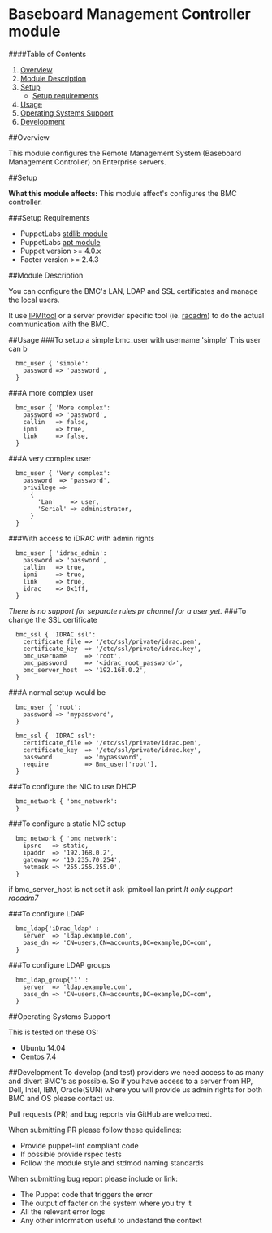 # Baseboard Management Controller module

[IPMItool]: https://sourceforge.net/projects/ipmitool/
[stdlib module]: https://github.com/puppetlabs/puppetlabs-stdlib
[apt module]: https://forge.puppet.com/puppetlabs/apt
[racadm]: http://pilot.search.dell.com/racadm

####Table of Contents

1. [Overview](#overview)
2. [Module Description](#module-description)
3. [Setup](#setup)
    * [Setup requirements](#setup-requirements)
4. [Usage](#usage)
5. [Operating Systems Support](#operating-systems-support)
6. [Development](#development)

##Overview

This module configures the Remote Management System (Baseboard Management Controller) on Enterprise servers. 

##Setup

**What this module affects:**
This module affect's configures the BMC controller.

###Setup Requirements
* PuppetLabs [stdlib module]
* PuppetLabs [apt module]
* Puppet version >= 4.0.x
* Facter version >= 2.4.3

##Module Description

You can configure the BMC's LAN, LDAP and SSL certificates and manage the local users.

It use [IPMItool] or a server provider specific tool (ie. [racadm]) to do the actual communication with the BMC.


##Usage
###To setup a simple bmc_user with username 'simple'
This user can b
  
```puppet
  bmc_user { 'simple':
    password => 'password',
  }
```
###A more complex user
```puppet
  bmc_user { 'More complex':
    password => 'password',
    callin   => false,
    ipmi     => true,
    link     => false,
  }
```
###A very complex user 
```puppet
  bmc_user { 'Very complex':
    password  => 'password',
    privilege => 
      {
        'Lan'    => user,
        'Serial' => administrator,
      }
  }
```
###With access to iDRAC with admin rights
```puppet
  bmc_user { 'idrac_admin':
    password => 'password',
    callin   => true,
    ipmi     => true,
    link     => true,
    idrac    => 0x1ff,
  }
```
*There is no support for separate rules pr channel for a user yet.*
###To change the SSL certificate 
```puppet
  bmc_ssl { 'IDRAC ssl':
    certificate_file => '/etc/ssl/private/idrac.pem',
    certificate_key  => '/etc/ssl/private/idrac.key',
    bmc_username     => 'root',
    bmc_password     => '<idrac_root_password>',
    bmc_server_host  => '192.168.0.2',
  }
```
###A normal setup would be
```puppet
  bmc_user { 'root':
    password => 'mypassword',
  }
  
  bmc_ssl { 'IDRAC ssl':
    certificate_file => '/etc/ssl/private/idrac.pem',
    certificate_key  => '/etc/ssl/private/idrac.key',
    password         => 'mypassword',
    require          => Bmc_user['root'],
  }
```
###To configure the NIC to use DHCP
```puppet
  bmc_network { 'bmc_network':
  }
```
###To configure a static NIC setup
```puppet
  bmc_network { 'bmc_network':
    ipsrc   => static,
    ipaddr  => '192.168.0.2',
    gateway => '10.235.70.254',
    netmask => '255.255.255.0',
  }
```

if bmc_server_host is not set it ask ipmitool lan print
*It only support racadm7*

###To configure LDAP
```puppet
  bmc_ldap{'iDrac_ldap' :
    server  => 'ldap.example.com',
    base_dn => 'CN=users,CN=accounts,DC=example,DC=com',
  }
```
###To configure LDAP groups
```puppet
  bmc_ldap_group{'1' :
    server  => 'ldap.example.com',
    base_dn => 'CN=users,CN=accounts,DC=example,DC=com',
  }
```

##Operating Systems Support

This is tested on these OS:
- Ubuntu 14.04
- Centos 7.4

##Development
To develop (and test) providers we need access to as many and divert BMC's
as possible. So if you have access to a server from HP, Dell, Intel, IBM, Oracle(SUN)
where you will provide us admin rights for both BMC and OS please contact us.

Pull requests (PR) and bug reports via GitHub are welcomed.

When submitting PR please follow these quidelines:
- Provide puppet-lint compliant code
- If possible provide rspec tests
- Follow the module style and stdmod naming standards

When submitting bug report please include or link:
- The Puppet code that triggers the error
- The output of facter on the system where you try it
- All the relevant error logs
- Any other information useful to undestand the context
